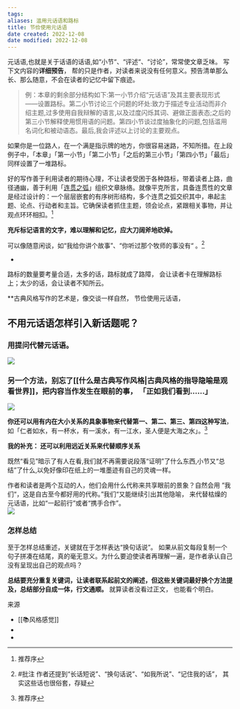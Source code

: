 ```yaml
---
tags: 
aliases: 滥用元话语和路标
title: 节俭使用元话语
date created: 2022-12-08
date modified: 2022-12-08
---
```


元话语,也就是关于话语的话语,如“小节“、“评述“、“讨论”，常常使文章乏味。 
写下文内容的**详细预告**， 帮的只是作者，对读者来说没有任何意义。预告清单那么长、那么随意，不会在读者的记忆中留下痕迹。

> 例：本章的剩余部分结构如下:第一小节介绍“元话语”及其主要表现形式——设置路标。第二小节讨论三个问题的坏处:致力于描述专业活动而非介绍主题,过多使用自我辩解的语言,以及过度闪烁其词、避做正面表态;之后的第三小节解释使用惯用语的问题。第四小节谈过度抽象化的问题,包括滥用名词化和被动语态。最后,我会评述以上讨论的主要观点。

如果你是一位路人，在一个满是指示牌的地方，你很容易迷路，不知所措。在上段例子中，「本章」「第一小节」「第二小节」「之后的第三小节」「第四小节」「最后」同样设置了一堆路标。

好的写作善于利用读者的期待心理，不让读者受困于各种路标，带着读者上路，曲径通幽，善于利用「[连贯之弧](叙事弧.md)」组织文章脉络。就像平克所言，具备连贯性的文章是经过设计的：一个层层嵌套的有序树形结构，多个连贯之弧交织其中，串起主题、论点、行动者和主旨。它确保读者抓住主题，领会论点，紧跟相关事物，并让观点环环相扣。[^1]

**充斥标记语言的文字，难以理解和记忆，应大刀阔斧地砍掉。**

可以像随意闲谈，如“我给你讲个故事”、“你听过那个牧师的事没有“ 。[^3]

*

路标的数量要考量合适，太多的话，路标就成了路障， 会让读者卡在理解路标上；太少的话，会让读者不知所云。

**古典风格写作的艺术是，像交谈一样自然， 节俭使用元话语，

## 不用元话语怎样引入新话题呢？

### **用提问代替元话语。**  
![](https://xxpic.oss-cn-qingdao.aliyuncs.com/pic/20221208135354.png)


### 另一个方法，别忘了[[什么是古典写作风格|古典风格的指导隐喻是观看世界]]，把内容当作发生在眼前的事， 「正如我们看到......」
![](https://xxpic.oss-cn-qingdao.aliyuncs.com/pic/20221208135652.png)

**你还可以用有内在大小关系的具象事物来代替第一、第二、第三、第四这种写法**，如「仁者如水，有一杯水，有一溪水，有一江水，圣人便是大海之水」。[^1]

**我的补充： 还可以利用远近关系来代替顺序关系**

既然“看见”暗示了有人在看,我们就不再需要说段落“证明”了什么东西,小节又“总结”了什么,以免好像印在纸上的一堆墨迹有自己的灵魂一样。

作者和读者是两个互动的人，他们会用什么代称来共享眼前的景象？自然会用 ”我们“，这是自古至今都好用的代称。”我们“又能继续引出其他隐喻， 来代替枯燥的元话语，比如“一起前行”或者“携手合作”。  
![](https://xxpic.oss-cn-qingdao.aliyuncs.com/pic/20221208140333.png)

### 怎样总结
至于怎样总结重述，关键就在于怎样表达“换句话说”。
如果从前文每段复制一个句子拼凑在结尾，真的毫无意义。为什么要迫使读者再理解一遍，是作者承认自己没有呈现出自己的观点吗？

**总结要充分重复关键词，让读者联系起前文的阐述，但这些关键词最好换个方法提及，总结部分自成一体，行文通顺。** 就算读者没看过正文， 也能看个明白。


来源
- [[📚风格感觉]]
- [^1]: 推荐序
- [^3]: #批注 作者还提到“长话短说”、“换句话说”、“如我所说”、“记住我的话”， 其实这些话也很俗套，存疑